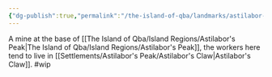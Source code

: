 ```yaml
---
{"dg-publish":true,"permalink":"/the-island-of-qba/landmarks/astilabor-s-peak/astilabor-s-tail/"}
---
```



A mine at the base of [[The Island of Qba/Island Regions/Astilabor's Peak\|The Island of Qba/Island Regions/Astilabor's Peak]], the workers here tend to live in [[Settlements/Astilabor's Peak/Astilabor's Claw\|Astilabor's Claw]].
#wip 